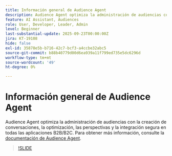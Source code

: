 ```yaml
---
title: Información general de Audience Agent
description: Audience Agent optimiza la administración de audiencias con la creación de conversaciones, la optimización, las perspectivas y la integración segura en todas las aplicaciones B2B/B2C.
feature: AI Assistant, Audiences
role: User, Developer, Leader, Admin
level: Beginner
last-substantial-update: 2025-09-23T00:00:00Z
jira: KT-19108
hide: false
exl-id: 35878e5b-b716-42c7-bcf3-a4ccbe32abc5
source-git-commit: b88b40779d00d6ea939a11f799ed735e5dc6296d
workflow-type: tm+mt
source-wordcount: '49'
ht-degree: 0%

---
```


# Información general de Audience Agent

Audience Agent optimiza la administración de audiencias con la creación de conversaciones, la optimización, las perspectivas y la integración segura en todas las aplicaciones B2B/B2C. Para obtener más información, consulte la [documentación de Audience Agent](https://experienceleague.adobe.com/es/docs/experience-cloud-ai/experience-cloud-ai/agents/audience).

>[!SLIDE](audience-agent-overview)
